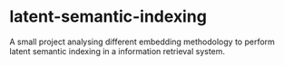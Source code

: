 # latent-semantic-indexing
A small project analysing different embedding methodology to perform latent semantic indexing in a information retrieval system. 
